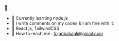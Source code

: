 ### 🙋

 <Self-motivated Frontend Developer/>

- 💫 Currently learning node.js
- 🌱 I write comments on my codes & I am fine with it. 
- 🔮 React.js, TailwindCSS
- 💫 How to reach me : fojanbabaali@gmail.com

